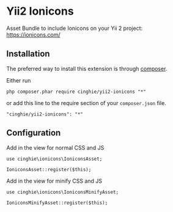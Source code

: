 # Yii2 Ionicons
Asset Bundle to include Ionicons on your Yii 2 project:<br>
https://ionicons.com/

Installation
-----------------

The preferred way to install this extension is through [composer](http://getcomposer.org/download/).

Either run

```
php composer.phar require cinghie/yii2-ionicons "*"
```

or add this line to the require section of your `composer.json` file.

```
"cinghie/yii2-ionicons": "*"
```

Configuration
-----------------

Add in the view for normal CSS and JS

```
use cinghie\ionicons\IoniconsAsset;

IoniconsAsset::register($this);
```

Add in the view for minify CSS and JS

```
use cinghie\ionicons\IoniconsMinifyAsset;

IoniconsMinifyAsset::register($this);
```
